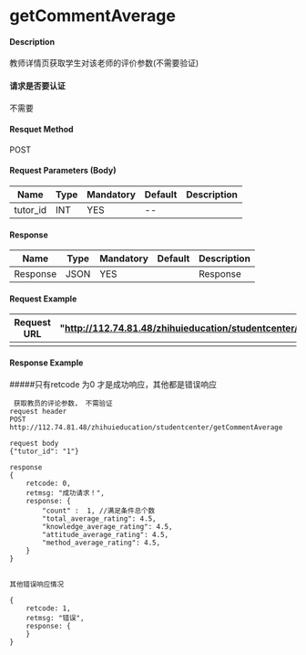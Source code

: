 # getCommentAverage

#### Description
教师详情页获取学生对该老师的评价参数(不需要验证)

#### 请求是否要认证
不需要

#### Resquet Method
POST

#### Request Parameters (Body) 

| Name | Type | Mandatory | Default | Description |
| -- | -- | -- | -- | -- |
| tutor_id | INT | YES | -- |  |

#### Response
| Name | Type | Mandatory | Default | Description |
| -- | -- | -- | -- | -- |
| Response | JSON | YES| | Response |


#### Request Example

|Request URL | "http://112.74.81.48/zhihuieducation/studentcenter/getCommentAverage" |
| --| -- |
| | |

#### Response Example

#####只有retcode 为0 才是成功响应，其他都是错误响应
```
 获取教员的评论参数， 不需验证
request header
POST http://112.74.81.48/zhihuieducation/studentcenter/getCommentAverage

request body
{"tutor_id": "1"}

response
{
    retcode: 0, 
    retmsg: "成功请求！",
    response: {
        "count" :  1, //满足条件总个数
        "total_average_rating": 4.5,
        "knowledge_average_rating": 4.5,
        "attitude_average_rating": 4.5,
        "method_average_rating": 4.5,
    }
}


其他错误响应情况

{
    retcode: 1, 
    retmsg: "错误",
    response: {
    }
}


```



